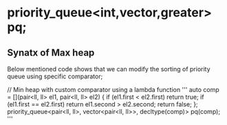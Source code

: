 
# priority_queue<int,vector<int>,greater<int>> pq;
## Synatx of Max heap

Below mentioned code shows that we can modify the sorting of priority queue using specific comparator;

// Min heap with custom comparator using a lambda function
'''
        auto comp = [](pair<ll, ll> el1, pair<ll, ll> el2) {
            if (el1.first < el2.first) return true;
            if (el1.first == el2.first) return el1.second > el2.second;
            return false;
        };
        priority_queue<pair<ll, ll>, vector<pair<ll, ll>>, decltype(comp)> pq(comp);
'''
